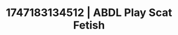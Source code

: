 ---
categories:
- Curvy goddess
- AI lover POV
- Caressing curves
- Soft domination
- Lustful close-up
image: /assets/images/1747183134512.jpg
layout: post
seo:
  description: Featured content with high-quality ABDL Play, Scat Fetish. HD images
    available.
  keywords: ABDL Play, Scat Fetish
  og_image: /assets/images/1747183134512.jpg
  schema_type: VisualArtwork
tags:
- ABDL Play
- '#1747183134512'
- Scat Fetish
title: 1747183134512 | ABDL Play Scat Fetish
---
